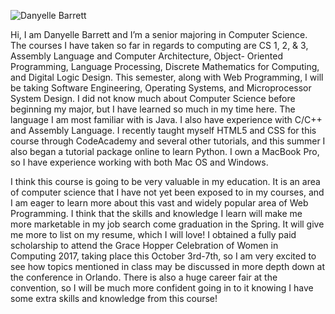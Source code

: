 ![Danyelle Barrett](https://scontent.fewr1-3.fna.fbcdn.net/v/t1.0-9/12472736_1518370175136518_5845334074427613761_n.jpg?oh=6725986528cf237617bcd97ee4bb218f&oe=5A1381B3)

Hi, I am Danyelle Barrett and I’m a senior majoring in Computer Science. The courses I have taken so far in regards to computing are CS 1, 2, & 3, Assembly Language and Computer Architecture, Object- Oriented Programming, Language Processing, Discrete Mathematics for Computing, and Digital Logic Design. This semester, along with Web Programming, I will be taking Software Engineering, Operating Systems, and Microprocessor System Design. I did not know much about Computer Science before beginning my major, but I have learned so much in my time here. The language I am most familiar with is Java. I also have experience with C/C++ and Assembly Language. I recently taught myself HTML5 and CSS for this course through CodeAcademy and several other tutorials, and this summer I also began a tutorial package online to learn Python. I own a MacBook Pro, so I have experience working with both Mac OS and Windows. 

I think this course is going to be very valuable in my education. It is an area of computer science that I have not yet been exposed to in my courses, and I am eager to learn more about this vast and widely popular area of Web Programming. I think that the skills and knowledge I learn will make me more marketable in my job search come graduation in the Spring. It will give me more to list on my resume, which I will love! I obtained a fully paid scholarship to attend the Grace Hopper Celebration of Women in Computing 2017, taking place this October 3rd-7th, so I am very excited to see how topics mentioned in class may be discussed in more depth down at the conference in Orlando. There is also a huge career fair at the convention, so I will be much more confident going in to it knowing I have some extra skills and knowledge from this course!
